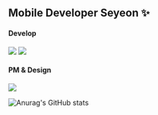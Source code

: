 ## Mobile Developer Seyeon ✨

#### Develop
<a href="버튼을 눌렀을 때 이동할 링크" target="_blank"><img src="https://img.shields.io/badge/Android-FFFFFF?style=for-the-badge&logo=Android&logoColor=3DDC84"/></a>
<a href="버튼을 눌렀을 때 이동할 링크" target="_blank"><img src="https://img.shields.io/badge/Flutter-FFFFFF?style=for-the-badge&logo=Flutter&logoColor=02569B"/></a>
#### PM & Design
<a href="버튼을 눌렀을 때 이동할 링크" target="_blank"><img src="https://img.shields.io/badge/Figma-FFC657?style=for-the-badge&logo=Figma&logoColor=F24E1E"/></a>

![Anurag's GitHub stats](https://github-readme-stats.vercel.app/api?username=SeyeonJang&show_icons=true&theme=aura_dark)




<!--
**SeyeonJang/SeyeonJang** is a ✨ _special_ ✨ repository because its `README.md` (this file) appears on your GitHub profile.

Here are some ideas to get you started:

- 🔭 I’m currently working on ...
- 🌱 I’m currently learning ...
- 👯 I’m looking to collaborate on ...
- 🤔 I’m looking for help with ...
- 💬 Ask me about ...
- 📫 How to reach me: ...
- 😄 Pronouns: ...
- ⚡ Fun fact: ...
-->
